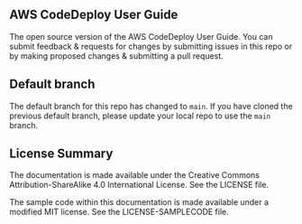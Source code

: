 ## AWS CodeDeploy User Guide

The open source version of the AWS CodeDeploy User Guide. You can submit feedback & requests for changes by submitting issues in this repo or by making proposed changes & submitting a pull request.

## Default branch
The default branch for this repo has changed to `main`. 
If you have cloned the previous default branch, please update your local repo to use the `main` branch. 

## License Summary

The documentation is made available under the Creative Commons Attribution-ShareAlike 4.0 International License. See the LICENSE file.

The sample code within this documentation is made available under a modified MIT license. See the LICENSE-SAMPLECODE file.
